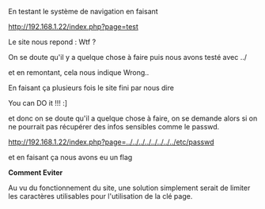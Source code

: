 En testant le système de navigation en faisant

http://192.168.1.22/index.php?page=test

Le site nous repond : Wtf ?

On se doute qu'il y a quelque chose à faire puis nous avons testé avec ../

et en remontant, cela nous indique Wrong..

En faisant ça plusieurs fois le site fini par nous dire

You can DO it !!!  :]

et donc on se doute qu'il a quelque chose à faire, on se demande alors si on ne pourrait pas récupérer des infos sensibles comme le passwd.

http://192.168.1.22/index.php?page=../../../../../../../../etc/passwd

et en faisant ça nous avons eu un flag

**Comment Eviter**

Au vu du fonctionnement du site, une solution simplement serait de limiter les caractères utilisables pour l'utilisation de la clé page.

